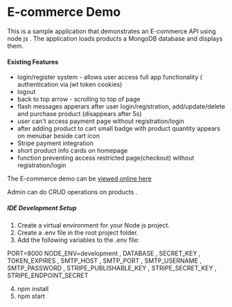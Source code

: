 # E-commerce Demo

This is a sample application that demonstrates an E-commerce API using node js . The application loads 
products a MongoDB database and displays them.

#### Existing Features

- login/register system - allows user access full app functionality ( authentication via jwt token cookies)
- logout
- back to top arrow - scrolling to top of page
- flash messages apperars after user login/registration, add/update/delete and purchase product (disappears after 5s)
- user can't access payment page without registration/login
- after adding product to cart small badge with product quantity appears on menubar beside cart icon
- Stripe payment integration
- short product info cards on homepage
- function preventing access restricted page(checkout) without registration/login

The E-commerce demo can be [viewed online here ](https://eshop-store-q1kv.onrender.com)

Admin can do CRUD operations on products .

##### IDE Development Setup

1. Create a virtual environment for your Node js project.
2. Create a .env file in the root project folder.
3. Add the following variables to the .env file:

  PORT=8000
NODE_ENV=development ,
DATABASE ,
SECRET_KEY ,
TOKEN_EXPIRES ,
SMTP_HOST ,
SMTP_PORT ,
SMTP_USERNAME ,
SMTP_PASSWORD ,
STRIPE_PUBLISHABLE_KEY ,
STRIPE_SECRET_KEY ,
STRIPE_ENDPOINT_SECRET

4. npm install
5. npm start
